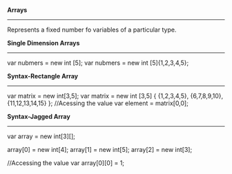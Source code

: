 **Arrays**
***
Represents a fixed number fo variables of a particular type.

**Single Dimension Arrays**
***

var nubmers = new int [5];
var nubmers = new int [5]{1,2,3,4,5};

**Syntax-Rectangle Array**
***

var matrix =  new int[3,5];
var matrix = new int [3,5]
{
    {1,2,3,4,5},
    {6,7,8,9,10},
    {11,12,13,14,15}
};
//Acessing the value
var element = matrix[0,0];

**Syntax-Jagged Array**
***
var array = new int[3][];

array[0] = new int[4];
array[1] = new int[5];
array[2] = new int[3];

//Accessing the value
var array[0][0] = 1;